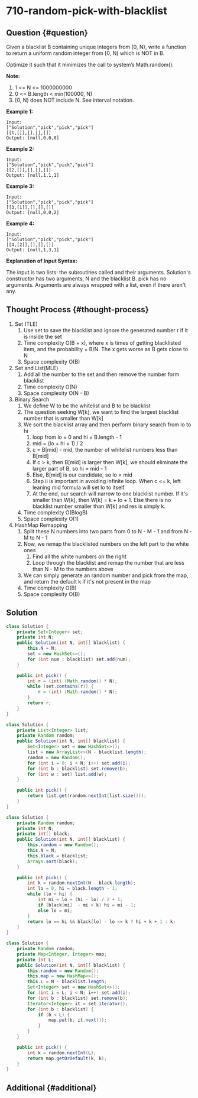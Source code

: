 # 710-random-pick-with-blacklist

## Question {#question}

Given a blacklist B containing unique integers from \[0, N\), write a function to return a uniform random integer from \[0, N\) which is NOT in B.

Optimize it such that it minimizes the call to system’s Math.random\(\).

**Note:**    


1. 1 &lt;= N &lt;= 1000000000
2. 0 &lt;= B.length &lt; min\(100000, N\)
3. \[0, N\) does NOT include N. See interval notation.

**Example 1:**

```text
Input: 
["Solution","pick","pick","pick"]
[[1,[]],[],[],[]]
Output: [null,0,0,0]
```

**Example 2:**

```text
Input: 
["Solution","pick","pick","pick"]
[[2,[]],[],[],[]]
Output: [null,1,1,1]
```

**Example 3:**

```text
Input: 
["Solution","pick","pick","pick"]
[[3,[1]],[],[],[]]
Output: [null,0,0,2]
```

**Example 4:**

```text
Input: 
["Solution","pick","pick","pick"]
[[4,[2]],[],[],[]]
Output: [null,1,3,1]
```

**Explanation of Input Syntax:**    


The input is two lists: the subroutines called and their arguments. Solution's constructor has two arguments, N and the blacklist B. pick has no arguments. Arguments are always wrapped with a list, even if there aren't any.

## Thought Process {#thought-process}

1. Set \(TLE\)
   1. Use set to save the blacklist and ignore the generated number r if it is inside the set
   2. Time complexity O\(B + x\), where x is times of getting blacklisted item, and the probability = B/N. The x gets worse as B gets close to N
   3. Space complexity O\(B\)
2. Set and List\(MLE\)
   1. Add all the number to the set and then remove the number form blacklist
   2. Time complexity O\(N\)
   3. Space complexity O\(N - B\)
3. Binary Search
   1. We define W to be the whitelist and B to be blacklist
   2. The question seeking W\[k\], we want to find the largest blacklist number that is smaller than W\[k\]
   3. We sort the blacklist array and then perform binary search from lo to hi
      1. loop from lo = 0 and hi = B.length - 1
      2. mid = \(lo + hi + 1\) / 2
      3. c = B\[mid\] - mid, the number of whitelist numbers less than B\[mid\]
      4. If c &gt; k, then B\[mid\] is larger then W\[k\], we should eliminate the larger part of B, so hi = mid - 1
      5. Else, B\[mid\] is our candidate, so lo = mid
      6. Step ii is important in avoiding infinite loop. When c &lt;= k, left leaning mid formula will set lo to itself
      7. At the end, our search will narrow to one blacklist number. If it's smaller than W\[k\], then W\[k\] = k + lo + 1. Else there is no blacklist number smaller than W\[k\] and res is simply k.
   4. Time complexity O\(BlogB\)
   5. Space complexity O\(1\)
4. HashMap Remapping
   1. Split these N numbers into two parts from 0 to N - M - 1 and from N - M  to N - 1
   2. Now, we remap the blacklisted numbers on the left part to the white ones
      1. Find all the white numbers on the right
      2. Loop through the blacklist and remap the number that are less than N - M to the numbers above
   3. We can simply generate an random number and pick from the map, and return the default k if it's not present in the map
   4. Time complexity O\(B\)
   5. Space complexity O\(B\)

## Solution

```java
class Solution {
    private Set<Integer> set;
    private int N;
    public Solution(int N, int[] blacklist) {
        this.N = N;
        set = new HashSet<>();
        for (int num : blacklist) set.add(num);
    }

    public int pick() {
        int r = (int) (Math.random() * N);
        while (set.contains(r)) {
            r = (int) (Math.random() * N); 
        }
        return r;
    }
}
```

```java
class Solution {
    private List<Integer> list;
    private Random random;
    public Solution(int N, int[] blacklist) {
        Set<Integer> set = new HashSet<>();
        list = new ArrayList<>(N - blacklist.length);
        random = new Random();
        for (int i = 0; i < N; i++) set.add(i);
        for (int b : blacklist) set.remove(b);
        for (int w : set) list.add(w);
    }

    public int pick() {
        return list.get(random.nextInt(list.size()));
    }
}
```

```java
class Solution {
    private Random random;
    private int N;
    private int[] black;
    public Solution(int N, int[] blacklist) {
        this.random = new Random();
        this.N = N;
        this.black = blacklist;
        Arrays.sort(black);
    }

    public int pick() {
        int k = random.nextInt(N - black.length);
        int lo = 0, hi = black.length - 1;
        while (lo < hi) {
            int mi = lo + (hi - lo) / 2 + 1;
            if (black[mi]  - mi > k) hi = mi - 1;
            else lo = mi;
        }
        return lo == hi && black[lo] - lo <= k ? hi + k + 1 : k;
    }
}
```

```java
class Solution {
    private Random random;
    private Map<Integer, Integer> map;
    private int L;
    public Solution(int N, int[] blacklist) {
        this.random = new Random();
        this.map = new HashMap<>();
        this.L = N - blacklist.length;
        Set<Integer> set = new HashSet<>();
        for (int i = L; i < N; i++) set.add(i);
        for (int b : blacklist) set.remove(b);
        Iterator<Integer> it = set.iterator();
        for (int b : blacklist) {
            if (b < L) {
                map.put(b, it.next());
            }
        }
    }

    public int pick() {
        int k = random.nextInt(L);
        return map.getOrDefault(k, k);
    }
}
```

## Additional {#additional}

